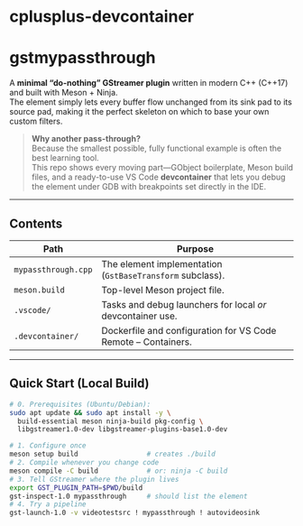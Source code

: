 # cplusplus-devcontainer

# gstmypassthrough

A **minimal “do-nothing” GStreamer plugin** written in modern C++ (C++17) and built with Meson + Ninja.  
The element simply lets every buffer flow unchanged from its sink pad to its source pad, making it the perfect skeleton on which to base your own custom filters.

> **Why another pass-through?**  
> Because the smallest possible, fully functional example is often the best learning tool.  
> This repo shows every moving part—GObject boilerplate, Meson build files, and a ready-to-use VS Code **devcontainer** that lets you debug the element under GDB with breakpoints set directly in the IDE.

---

## Contents

| Path | Purpose |
|------|---------|
| `mypassthrough.cpp` | The element implementation (`GstBaseTransform` subclass). |
| `meson.build` | Top-level Meson project file. |
| `.vscode/` | Tasks and debug launchers for local *or* devcontainer use. |
| `.devcontainer/` | Dockerfile and configuration for VS Code Remote – Containers. |

---

## Quick Start (Local Build)

```bash
# 0. Prerequisites (Ubuntu/Debian):
sudo apt update && sudo apt install -y \
  build-essential meson ninja-build pkg-config \
  libgstreamer1.0-dev libgstreamer-plugins-base1.0-dev

# 1. Configure once
meson setup build                 # creates ./build
# 2. Compile whenever you change code
meson compile -C build            # or: ninja -C build
# 3. Tell GStreamer where the plugin lives
export GST_PLUGIN_PATH=$PWD/build
gst-inspect-1.0 mypassthrough     # should list the element
# 4. Try a pipeline
gst-launch-1.0 -v videotestsrc ! mypassthrough ! autovideosink
